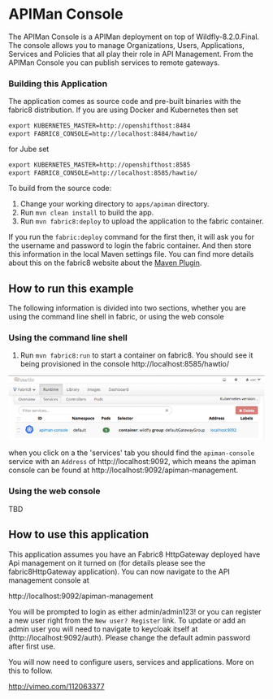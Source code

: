 # APIMan Console

The APIMan Console is a APIMan deployment on top of Wildfly-8.2.0.Final. The console
allows you to manage Organizations, Users, Applications, Services and Policies that
all play their role in API Management. From the APIMan Console you can publish services
to remote gateways.


### Building this Application

The application comes as source code and pre-built binaries with the fabric8 distribution. If
you are using Docker and Kubernetes then set
```
export KUBERNETES_MASTER=http://openshifthost:8484
export FABRIC8_CONSOLE=http://localhost:8484/hawtio/
```
for Jube set
```
export KUBERNETES_MASTER=http://openshifthost:8585
export FABRIC8_CONSOLE=http://localhost:8585/hawtio/
```
To build from the source code:

1. Change your working directory to `apps/apiman` directory.
1. Run `mvn clean install` to build the app.
1. Run `mvn fabric8:deploy` to upload the application to the fabric container.

If you run the `fabric:deploy` command for the first then, it will ask you for the username and password to login the fabric container. And then store this information in the local Maven settings file. You can find more details about this on the fabric8 website about the [Maven Plugin](http://fabric8.io/gitbook/mavenPlugin.html).


## How to run this example

The following information is divided into two sections, whether you are using the command line shell in fabric, or using the web console

### Using the command line shell

1. Run `mvn fabric8:run` to start a container on fabric8. You should see it being provisioned in the console
http://localhost:8585/hawtio/

![apiman-on-hawtio](images/apiman-on-hawtio.png "APIMan on Hawtio")

when you click on a the 'services' tab you should find the `apiman-console` service with an `Address` of 
http://localhost:9092, which means the apiman console can be found at http://localhost:9092/apiman-management.

### Using the web console

TBD


## How to use this application

This application assumes you have an Fabric8 HttpGateway deployed have Api management on it turned on (for details
please see the fabric8HttpGateway application). You can now navigate to the API management console at

http://localhost:9092/apiman-management

You will be prompted to login as either admin/admin123! or you can register a new user right from the `New user? Register` link. To update or add an admin user you will need to navigate to keycloak itself at (http://localhost:9092/auth). Please change the default admin password after first use.

You will now need to configure users, services and applications. More on this to follow.

http://vimeo.com/112063377


